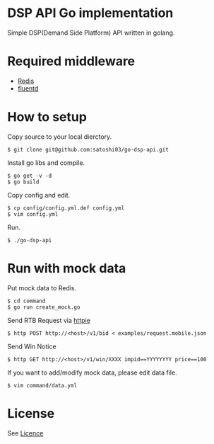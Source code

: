 # DSP API Go implementation

Simple DSP(Demand Side Platform) API written in golang.

# Required middleware 

- [Redis](http://redis.io/download)
- [fluentd](http://www.fluentd.org/download)

# How to setup

Copy source to your local dierctory.

```
$ git clone git@github.com:satoshi03/go-dsp-api.git
```

Install go libs and compile.

```
$ go get -v -d
$ go build
```

Copy config and edit.

```
$ cp config/config.yml.def config.yml
$ vim config.yml
```

Run.

```
$ ./go-dsp-api
```

# Run with mock data

Put mock data to Redis.

```
$ cd command
$ go run create_mock.go
```

Send RTB Request via [httpie](https://github.com/jkbrzt/httpie)

```
$ http POST http://<host>/v1/bid < examples/request.mobile.json
```

Send Win Notice

```
$ http GET http://<host>/v1/win/XXXX impid==YYYYYYYY price==100
```

If you want to add/modify mock data, please edit data file.

```
$ vim command/data.yml
```

# License

See [Licence](https://github.com/satoshi03/go-dsp-api/blob/master/LICENSE)
